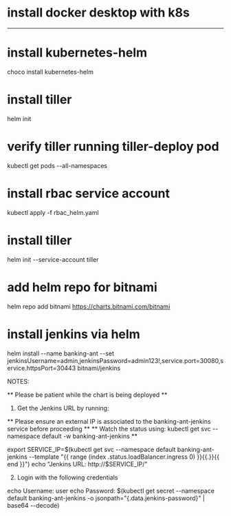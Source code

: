 # install docker desktop with k8s
----

# install kubernetes-helm
choco install kubernetes-helm

# install tiller
helm init

# verify tiller running tiller-deploy pod
kubectl get pods --all-namespaces

# install rbac service account
kubectl apply -f rbac_helm.yaml

# install tiller
helm init --service-account tiller

# add helm repo for bitnami
helm repo add bitnami https://charts.bitnami.com/bitnami

# install jenkins via helm
helm install --name banking-ant --set jenkinsUsername=admin,jenkinsPassword=admin123!,service.port=30080,service.httpsPort=30443 bitnami/jenkins

NOTES:

** Please be patient while the chart is being deployed **

1. Get the Jenkins URL by running:

** Please ensure an external IP is associated to the banking-ant-jenkins service before proceeding **
** Watch the status using: kubectl get svc --namespace default -w banking-ant-jenkins **

  export SERVICE_IP=$(kubectl get svc --namespace default banking-ant-jenkins --template "{{ range (index .status.loadBalancer.ingress 0) }}{{.}}{{ end }}")
  echo "Jenkins URL: http://$SERVICE_IP/"

2. Login with the following credentials

  echo Username: user
  echo Password: $(kubectl get secret --namespace default banking-ant-jenkins -o jsonpath="{.data.jenkins-password}" | base64 --decode)
